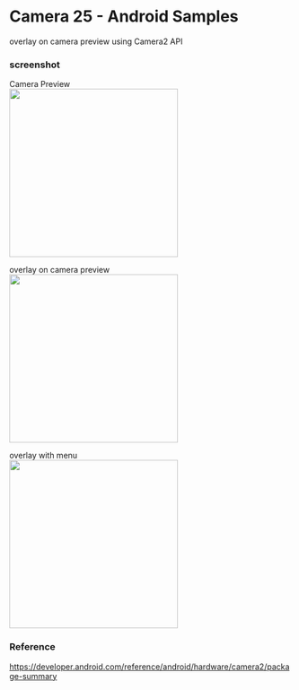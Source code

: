 Camera 25 - Android Samples
===============

overlay on camera preview using  Camera2 API <br/>

### screenshot <br/>
Camera Preview <br/>
<image src="https://raw.githubusercontent.com/ohwada/Android_Samples/master/Camera25/screenshot/camera25_preview.png" width="300" /><br/>

overlay on camera preview <br/>
<image src="https://raw.githubusercontent.com/ohwada/Android_Samples/master/Camera25/screenshot/camera25_overlay.png" width="300" /><br/>

overlay with menu <br/>
<image src="https://raw.githubusercontent.com/ohwada/Android_Samples/master/Camera25/screenshot/camera25_main_menu.png" width="300" /><br/>

### Reference <br/>
https://developer.android.com/reference/android/hardware/camera2/package-summary
